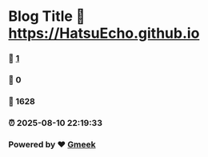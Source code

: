 # Blog Title :link: https://HatsuEcho.github.io 
### :page_facing_up: [1](https://HatsuEcho.github.io/tag.html) 
### :speech_balloon: 0 
### :hibiscus: 1628 
### :alarm_clock: 2025-08-10 22:19:33 
### Powered by :heart: [Gmeek](https://github.com/Meekdai/Gmeek)
